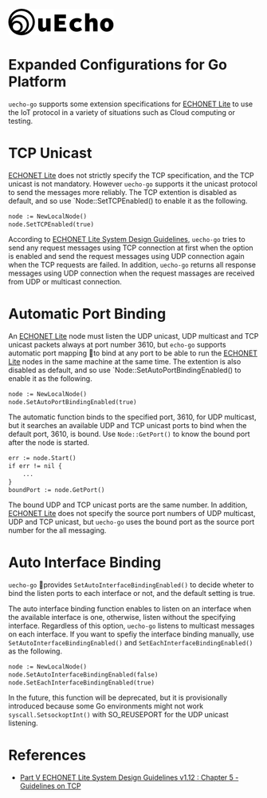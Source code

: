 ![logo](img/logo.png)

# Expanded Configurations for Go Platform

`uecho-go` supports some extension specifications for [ECHONET Lite][enet] to use the IoT protocol in a variety of situations such as Cloud computing or testing.


# TCP Unicast

[ECHONET Lite][enet] does not strictly specify the TCP specification, and the TCP unicast is not mandatory. However `uecho-go` supports it the unicast protocol to send the messages more reliably. The TCP extention is disabled as default, and so use `Node::SetTCPEnabled() to enable it as the following.


```
node := NewLocalNode()
node.SetTCPEnabled(true)
```

According to [ECHONET Lite System Design Guidelines][enet_guideline_tcp], `uecho-go` tries to send any request messages using TCP connection at first when the option is enabled and send the request messages using UDP connection again when the TCP requests are failed. 
In addition, `uecho-go` returns all response messages using UDP connection when the request massages are received from UDP or multicast connection.

# Automatic Port Binding

 An [ECHONET Lite][enet] node must listen the UDP unicast, UDP multicast and TCP unicast packets always at port number 3610, but `echo-go` supports automatic port mapping to bind at any port to be able to run the [ECHONET Lite][enet] nodes in the same machine at the same time. The extention is also disabled as default, and so use `Node::SetAutoPortBindingEnabled() to enable it as the following.

```
node := NewLocalNode()
node.SetAutoPortBindingEnabled(true)
 ```

 The automatic function binds to the specified port, 3610, for UDP multicast, but it searches an available UDP and TCP unicast ports to bind when the default port, 3610, is bound. Use `Node::GetPort()` to know the bound port after the node is started.
 
```
err := node.Start()
if err != nil {
    ...
}
boundPort := node.GetPort()
```

The bound UDP and TCP unicast ports are the same number. 
In addition, [ECHONET Lite][enet] does not specify the source port numbers of UDP multicast, UDP and TCP unicast, but `uecho-go` uses the bound port as the source port number for the all messaging.

# Auto Interface Binding

`uecho-go` provides `SetAutoInterfaceBindingEnabled()` to decide wheter to bind the listen ports to each interface or not, and the default setting is true.

The auto interface binding function enables to listen on an interface when the available interface is one, otherwise, listen without the specifying interface.
Regardless of this option, `uecho-go` listens to multicast messages on each interface.
If you want to spefiy the interface binding manually, use `SetAutoInterfaceBindingEnabled()` and `SetEachInterfaceBindingEnabled()` as the following.

```
node := NewLocalNode()
node.SetAutoInterfaceBindingEnabled(false)
node.SetEachInterfaceBindingEnabled(true)
 ```

In the future, this function will be deprecated, but it is provisionally introduced because some Go environments might not work `syscall.SetsockoptInt()` with SO_REUSEPORT for the UDP unicast listening.

# References

- [Part V ECHONET Lite System Design Guidelines v1.12 : Chapter 5 - Guidelines on TCP][enet_guideline_tcp]

[enet]:http://echonet.jp/english/
[enet_guideline_tcp]:https://echonet.jp/spec_en/